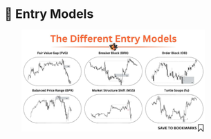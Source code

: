 # 🐤 Entry Models

<figure><img src="../.gitbook/assets/image (5) (2).png" alt=""><figcaption></figcaption></figure>
